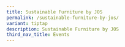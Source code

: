 ```yaml
---
title: Sustainable Furniture by JOS
permalink: /sustainable-furniture-by-jos/
variant: tiptap
description: Sustainable Furniture by JOS
third_nav_title: Events
---
```

